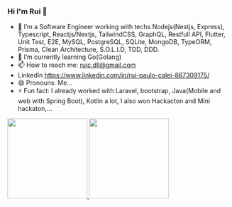 ### Hi I'm Rui 👋

- 🔭 I’m a Software Engineer working with techs Nodejs(Nestjs, Express), Typescript, Reactjs/Nextjs, TailwindCSS, 
GraphQL, Restfull API, Flutter, Unit Test, E2E, MySQL, PostgreSQL, SQLite, MongoDB, TypeORM, Prisma, Clean Architecture, S.O.L.I.D, TDD, DDD.
- 🌱 I’m currently learning Go(Golang) 
- 📫 How to reach me: ruic.dll@gmail.com
- LinkedIn https://www.linkedin.com/in/rui-paulo-calei-867309175/
- 😄 Pronouns: Me...
- ⚡ Fun fact: I already worked with Laravel, bootstrap, Java(Mobile and web with Spring Boot), Kotlin a lot, 
I also won Hackacton and Mini hackaton,...

<div>
  <a href="https://github.com/ruipaulocalei">
  <img height="180em" src="https://github-readme-stats.vercel.app/api?username=ruipaulocalei&show_icons=true&theme=dracula&include_all_commits=true&count_private=true"/>
  <img height="180em" src="https://github-readme-stats.vercel.app/api/top-langs/?username=ruipaulocalei&layout=compact&langs_count=7&theme=dracula"/>
</div>
